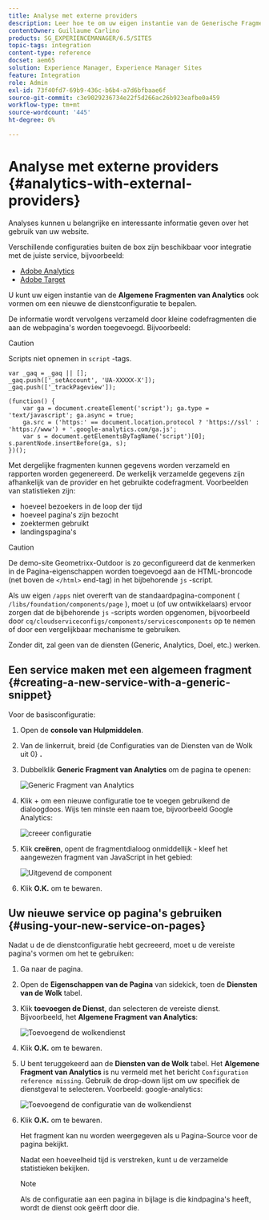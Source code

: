 ```yaml
---
title: Analyse met externe providers
description: Leer hoe te om uw eigen instantie van de Generische Fragmenten van Analytics te vormen om een nieuwe de dienstconfiguratie te bepalen.
contentOwner: Guillaume Carlino
products: SG_EXPERIENCEMANAGER/6.5/SITES
topic-tags: integration
content-type: reference
docset: aem65
solution: Experience Manager, Experience Manager Sites
feature: Integration
role: Admin
exl-id: 73f40fd7-69b9-436c-b6b4-a7d6bfbaae6f
source-git-commit: c3e9029236734e22f5d266ac26b923eafbe0a459
workflow-type: tm+mt
source-wordcount: '445'
ht-degree: 0%

---
```


# Analyse met externe providers {#analytics-with-external-providers}

Analyses kunnen u belangrijke en interessante informatie geven over het gebruik van uw website.

Verschillende configuraties buiten de box zijn beschikbaar voor integratie met de juiste service, bijvoorbeeld:

* [Adobe Analytics](/help/sites-administering/adobeanalytics.md)
* [Adobe Target](/help/sites-administering/target.md)

U kunt uw eigen instantie van de **Algemene Fragmenten van Analytics** ook vormen om een nieuwe de dienstconfiguratie te bepalen.

De informatie wordt vervolgens verzameld door kleine codefragmenten die aan de webpagina&#39;s worden toegevoegd. Bijvoorbeeld:

>[!CAUTION]
>
>Scripts niet opnemen in `script` -tags.

```
var _gaq = _gaq || [];
_gaq.push(['_setAccount', 'UA-XXXXX-X']);
_gaq.push(['_trackPageview']);

(function() {
    var ga = document.createElement('script'); ga.type = 'text/javascript'; ga.async = true;
    ga.src = ('https:' == document.location.protocol ? 'https://ssl' : 'https://www') + '.google-analytics.com/ga.js';
    var s = document.getElementsByTagName('script')[0]; s.parentNode.insertBefore(ga, s);
})();
```

Met dergelijke fragmenten kunnen gegevens worden verzameld en rapporten worden gegenereerd. De werkelijk verzamelde gegevens zijn afhankelijk van de provider en het gebruikte codefragment. Voorbeelden van statistieken zijn:

* hoeveel bezoekers in de loop der tijd
* hoeveel pagina&#39;s zijn bezocht
* zoektermen gebruikt
* landingspagina&#39;s

>[!CAUTION]
>
>De demo-site Geometrixx-Outdoor is zo geconfigureerd dat de kenmerken in de Pagina-eigenschappen worden toegevoegd aan de HTML-broncode (net boven de `</html>` end-tag) in het bijbehorende `js` -script.
>
>Als uw eigen `/apps` niet overerft van de standaardpagina-component ( `/libs/foundation/components/page` ), moet u (of uw ontwikkelaars) ervoor zorgen dat de bijbehorende `js` -scripts worden opgenomen, bijvoorbeeld door `cq/cloudserviceconfigs/components/servicescomponents` op te nemen of door een vergelijkbaar mechanisme te gebruiken.
>
>Zonder dit, zal geen van de diensten (Generic, Analytics, Doel, etc.) werken.

## Een service maken met een algemeen fragment {#creating-a-new-service-with-a-generic-snippet}

Voor de basisconfiguratie:

1. Open de **console van Hulpmiddelen**.
1. Van de linkerruit, breid {de Configuraties van de Diensten van de Wolk uit 0} **.**
1. Dubbelklik **Generic Fragment van Analytics** om de pagina te openen:

   ![ Generic Fragment van Analytics ](assets/analytics_genericoverview.png)

1. Klik + om een nieuwe configuratie toe te voegen gebruikend de dialoogdoos. Wijs ten minste een naam toe, bijvoorbeeld Google Analytics:

   ![ creeer configuratie ](assets/analytics_addconfig.png)

1. Klik **creëren**, opent de fragmentdialoog onmiddellijk - kleef het aangewezen fragment van JavaScript in het gebied:

   ![ Uitgevend de component ](assets/analytics_snippet.png)

1. Klik **O.K.** om te bewaren.

## Uw nieuwe service op pagina&#39;s gebruiken {#using-your-new-service-on-pages}

Nadat u de de dienstconfiguratie hebt gecreeerd, moet u de vereiste pagina&#39;s vormen om het te gebruiken:

1. Ga naar de pagina.
1. Open de **Eigenschappen van de Pagina** van sidekick, toen de **Diensten van de Wolk** tabel.
1. Klik **toevoegen de Dienst**, dan selecteren de vereiste dienst. Bijvoorbeeld, het **Algemene Fragment van Analytics**:

   ![ Toevoegend de wolkendienst ](assets/analytics_selectservice.png)

1. Klik **O.K.** om te bewaren.
1. U bent teruggekeerd aan de **Diensten van de Wolk** tabel. Het **Algemene Fragment van Analytics** is nu vermeld met het bericht `Configuration reference missing`. Gebruik de drop-down lijst om uw specifiek de dienstgeval te selecteren. Voorbeeld: google-analytics:

   ![ Toevoegend de configuratie van de wolkendienst ](assets/analytics_selectspecificservice.png)

1. Klik **O.K.** om te bewaren.

   Het fragment kan nu worden weergegeven als u Pagina-Source voor de pagina bekijkt.

   Nadat een hoeveelheid tijd is verstreken, kunt u de verzamelde statistieken bekijken.

   >[!NOTE]
   >
   >Als de configuratie aan een pagina in bijlage is die kindpagina&#39;s heeft, wordt de dienst ook geërft door die.
